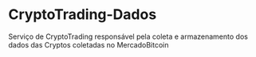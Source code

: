 # CryptoTrading-Dados
Serviço de CryptoTrading responsável pela coleta e armazenamento dos dados das Cryptos coletadas no MercadoBitcoin

